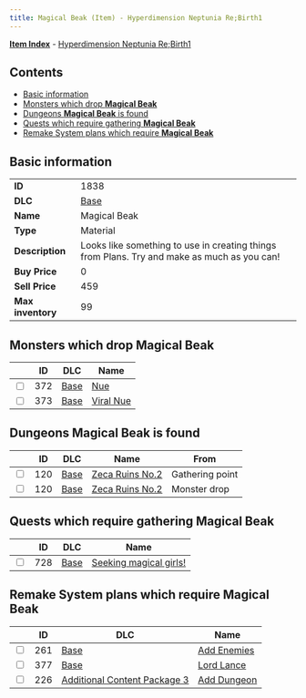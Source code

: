 ```yaml
---
title: Magical Beak (Item) - Hyperdimension Neptunia Re;Birth1
---
```


[**Item Index**](/neptunia/rb1/item/index.html) - [Hyperdimension Neptunia Re;Birth1](/neptunia/rb1)

## Contents

- [Basic information](#basic-information)
- [Monsters which drop **Magical Beak**](#monsters-which-drop-magical-beak)
- [Dungeons **Magical Beak** is found](#dungeons-magical-beak-is-found)
- [Quests which require gathering **Magical Beak**](#quests-which-require-gathering-magical-beak)
- [Remake System plans which require **Magical Beak**](#remake-system-plans-which-require-magical-beak)

## Basic information

|   |   |
| -- | -- |
| **ID** | 1838 |
| **DLC** | [Base](/neptunia/rb1/dlc/1-base.html) |
| **Name** | Magical Beak |
| **Type** | Material |
| **Description** | Looks like something to use in creating things from Plans. Try and make as much as you can! |
| **Buy Price** | 0 |
| **Sell Price** | 459 |
| **Max inventory** | 99 |


## Monsters which drop **Magical Beak**

|    | ID | DLC | Name |
| -- | -- | --- | ---- |
| <input type="checkbox" id="rb1-monster-1-372" class="trackbox" /> | 372 | [Base](/neptunia/rb1/dlc/1-base.html) | [Nue](/neptunia/rb1/monster/1-372-nue.html) |
| <input type="checkbox" id="rb1-monster-1-373" class="trackbox" /> | 373 | [Base](/neptunia/rb1/dlc/1-base.html) | [Viral Nue](/neptunia/rb1/monster/1-373-viral-nue.html) |


## Dungeons **Magical Beak** is found

|    | ID | DLC | Name | From |
| -- | -- | --- | ---- | ---- |
| <input type="checkbox" id="rb1-dungeon-1-120" class="trackbox" /> | 120 | [Base](/neptunia/rb1/dlc/1-base.html) | [Zeca Ruins No.2](/neptunia/rb1/dungeon/1-120-zeca-ruins-no-2.html) | Gathering point |
| <input type="checkbox" id="rb1-dungeon-1-120" class="trackbox" /> | 120 | [Base](/neptunia/rb1/dlc/1-base.html) | [Zeca Ruins No.2](/neptunia/rb1/dungeon/1-120-zeca-ruins-no-2.html) | Monster drop |


## Quests which require gathering **Magical Beak**

|    | ID | DLC | Name |
| -- | -- | --- | ---- |
| <input type="checkbox" id="rb1-quest-1-728" class="trackbox" /> | 728 | [Base](/neptunia/rb1/dlc/1-base.html) | [Seeking magical girls!](/neptunia/rb1/quest/1-728-seeking-magical-girls.html) |


## Remake System plans which require **Magical Beak**

|    | ID | DLC | Name |
| -- | -- | --- | ---- |
| <input type="checkbox" id="rb1-quest-1-261" class="trackbox" /> | 261 | [Base](/neptunia/rb1/dlc/1-base.html) | [Add Enemies](/neptunia/rb1/quest/1-261-add-enemies.html) |
| <input type="checkbox" id="rb1-quest-1-377" class="trackbox" /> | 377 | [Base](/neptunia/rb1/dlc/1-base.html) | [Lord Lance](/neptunia/rb1/quest/1-377-lord-lance.html) |
| <input type="checkbox" id="rb1-quest-12-226" class="trackbox" /> | 226 | [Additional Content Package 3](/neptunia/rb1/dlc/12-pack3.html) | [Add Dungeon](/neptunia/rb1/quest/12-226-add-dungeon.html) |
